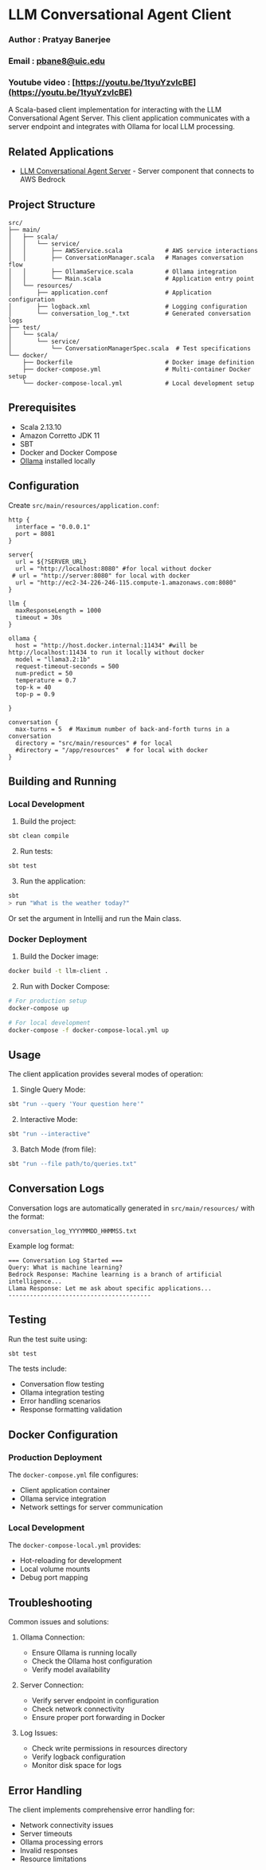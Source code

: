 # LLM Conversational Agent Client

### Author : Pratyay Banerjee
### Email : pbane8@uic.edu
### Youtube video : [https://youtu.be/1tyuYzvIcBE](https://youtu.be/1tyuYzvIcBE)
A Scala-based client implementation for interacting with the LLM Conversational Agent Server. This client application communicates with a server endpoint and integrates with Ollama for local LLM processing.


## Related Applications
- [LLM Conversational Agent Server](https://github.com/prat-bane/LLMConversationalAgent) - Server component that connects to AWS Bedrock

## Project Structure
```
src/
├── main/
│   ├── scala/
│   │   └── service/
│   │       ├── AWSService.scala            # AWS service interactions
│   │       ├── ConversationManager.scala   # Manages conversation flow
│   │       ├── OllamaService.scala         # Ollama integration
│   │       └── Main.scala                  # Application entry point
│   └── resources/
│       ├── application.conf                # Application configuration
│       ├── logback.xml                     # Logging configuration
│       └── conversation_log_*.txt          # Generated conversation logs
├── test/
│   └── scala/
│       └── service/
│           └── ConversationManagerSpec.scala  # Test specifications
└── docker/
    ├── Dockerfile                          # Docker image definition
    ├── docker-compose.yml                  # Multi-container Docker setup
    └── docker-compose-local.yml            # Local development setup
```

## Prerequisites
- Scala 2.13.10
- Amazon Corretto JDK 11
- SBT
- Docker and Docker Compose
- [Ollama](https://ollama.ai/) installed locally

## Configuration

Create `src/main/resources/application.conf`:
```hocon
http {
  interface = "0.0.0.1"
  port = 8081
}

server{
  url = ${?SERVER_URL}
  url = "http://localhost:8080" #for local without docker
 # url = "http://server:8080" for local with docker
  url = "http://ec2-34-226-246-115.compute-1.amazonaws.com:8080"
}

llm {
  maxResponseLength = 1000
  timeout = 30s
}

ollama {
  host = "http://host.docker.internal:11434" #will be http://localhost:11434 to run it locally without docker
  model = "llama3.2:1b"
  request-timeout-seconds = 500
  num-predict = 50
  temperature = 0.7
  top-k = 40
  top-p = 0.9

}

conversation {
  max-turns = 5  # Maximum number of back-and-forth turns in a conversation
  directory = "src/main/resources" # for local
  #directory = "/app/resources"  # for local with docker
}
```

## Building and Running

### Local Development
1. Build the project:
```bash
sbt clean compile
```

2. Run tests:
```bash
sbt test
```

3. Run the application:
```bash
sbt
> run "What is the weather today?"
```
Or set the argument in Intellij and run the Main class.
### Docker Deployment
1. Build the Docker image:
```bash
docker build -t llm-client .
```

2. Run with Docker Compose:
```bash
# For production setup
docker-compose up

# For local development
docker-compose -f docker-compose-local.yml up
```

## Usage

The client application provides several modes of operation:

1. Single Query Mode:
```bash
sbt "run --query 'Your question here'"
```

2. Interactive Mode:
```bash
sbt "run --interactive"
```

3. Batch Mode (from file):
```bash
sbt "run --file path/to/queries.txt"
```

## Conversation Logs

Conversation logs are automatically generated in `src/main/resources/` with the format:
```
conversation_log_YYYYMMDD_HHMMSS.txt
```

Example log format:
```
=== Conversation Log Started ===
Query: What is machine learning?
Bedrock Response: Machine learning is a branch of artificial intelligence...
Llama Response: Let me ask about specific applications...
----------------------------------------
```

## Testing
Run the test suite using:
```bash
sbt test
```

The tests include:
- Conversation flow testing
- Ollama integration testing
- Error handling scenarios
- Response formatting validation

## Docker Configuration

### Production Deployment
The `docker-compose.yml` file configures:
- Client application container
- Ollama service integration
- Network settings for server communication

### Local Development
The `docker-compose-local.yml` provides:
- Hot-reloading for development
- Local volume mounts
- Debug port mapping

## Troubleshooting

Common issues and solutions:

1. Ollama Connection:
   - Ensure Ollama is running locally
   - Check the Ollama host configuration
   - Verify model availability

2. Server Connection:
   - Verify server endpoint in configuration
   - Check network connectivity
   - Ensure proper port forwarding in Docker

3. Log Issues:
   - Check write permissions in resources directory
   - Verify logback configuration
   - Monitor disk space for logs

## Error Handling

The client implements comprehensive error handling for:
- Network connectivity issues
- Server timeouts
- Ollama processing errors
- Invalid responses
- Resource limitations

